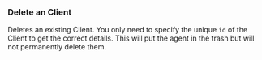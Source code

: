 ### Delete an Client

Deletes an existing Client. You only need to specify the unique
`id` of the Client to get the correct details. This will put the agent in the trash but will not permanently delete them.
